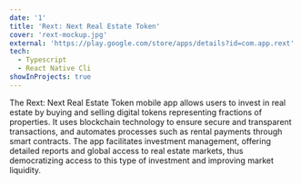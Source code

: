 ```yaml
---
date: '1'
title: 'Rext: Next Real Estate Token'
cover: 'rext-mockup.jpg'
external: 'https://play.google.com/store/apps/details?id=com.app.rext'
tech:
  - Typescript
  - React Native Cli
showInProjects: true
---
```



The Rext: Next Real Estate Token mobile app allows users to invest in real estate by buying and selling digital tokens representing fractions of properties. It uses blockchain technology to ensure secure and transparent transactions, and automates processes such as rental payments through smart contracts. The app facilitates investment management, offering detailed reports and global access to real estate markets, thus democratizing access to this type of investment and improving market liquidity.
